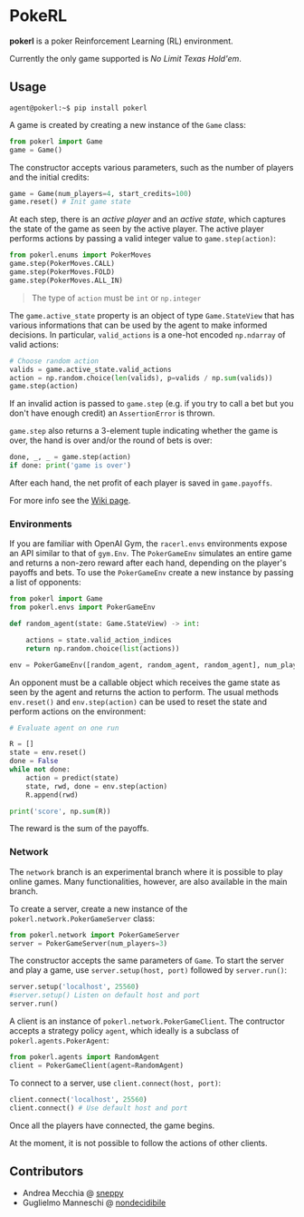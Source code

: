 # PokeRL

**pokerl** is a poker Reinforcement Learning (RL) environment.

Currently the only game supported is _No Limit Texas Hold'em_.

Usage
-----

```console
agent@pokerl:~$ pip install pokerl
```

A game is created by creating a new instance of the `Game` class:

```python
from pokerl import Game
game = Game()
```

The constructor accepts various parameters, such as the number of players and the initial credits:

```python
game = Game(num_players=4, start_credits=100)
game.reset() # Init game state
```

At each step, there is an _active player_ and an _active state_, which captures the state of the game as seen by the active player.
The active player performs actions by passing a valid integer value to `game.step(action)`:

```python
from pokerl.enums import PokerMoves
game.step(PokerMoves.CALL)
game.step(PokerMoves.FOLD)
game.step(PokerMoves.ALL_IN)
```

> The type of `action` must be `int` or `np.integer`

The `game.active_state` property is an object of type `Game.StateView` that has various informations that can be used by the agent to make informed decisions.
In particular, `valid_actions` is a one-hot encoded `np.ndarray` of valid actions:

```python
# Choose random action
valids = game.active_state.valid_actions
action = np.random.choice(len(valids), p=valids / np.sum(valids))
game.step(action)
```

If an invalid action is passed to `game.step` (e.g. if you try to call a bet but you don't have enough credit) an `AssertionError` is thrown.

`game.step` also returns a 3-element tuple indicating whether the game is over, the hand is over and/or the round of bets is over:

```python
done, _, _ = game.step(action)
if done: print('game is over')
```

After each hand, the net profit of each player is saved in `game.payoffs`.

For more info see the [Wiki page](https://github.com/sneppy/pokerl/wiki).

### Environments

If you are familiar with OpenAI Gym, the `racerl.envs` environments expose an API similar to that of `gym.Env`.
The `PokerGameEnv` simulates an entire game and returns a non-zero reward after each hand, depending on the player's payoffs and bets.
To use the `PokerGameEnv` create a new instance by passing a list of opponents:

```python
from pokerl import Game
from pokerl.envs import PokerGameEnv

def random_agent(state: Game.StateView) -> int:

	actions = state.valid_action_indices
	return np.random.choice(list(actions))

env = PokerGameEnv([random_agent, random_agent, random_agent], num_players=4)
```

An opponent must be a callable object which receives the game state as seen by the agent and returns the action to perform.
The usual methods `env.reset()` and `env.step(action)` can be used to reset the state and perform actions on the environment:

```python
# Evaluate agent on one run

R = []
state = env.reset()
done = False
while not done:
	action = predict(state)
	state, rwd, done = env.step(action)
	R.append(rwd)

print('score', np.sum(R))
```

The reward is the sum of the payoffs.

### Network

The `network` branch is an experimental branch where it is possible to play online games.
Many functionalities, however, are also available in the main branch.

To create a server, create a new instance of the `pokerl.network.PokerGameServer` class:

```python
from pokerl.network import PokerGameServer
server = PokerGameServer(num_players=3)
```

The constructor accepts the same parameters of `Game`.
To start the server and play a game, use `server.setup(host, port)` followed by `server.run()`:

```python
server.setup('localhost', 25560)
#server.setup() Listen on default host and port
server.run()
```

A client is an instance of `pokerl.network.PokerGameClient`.
The contructor accepts a strategy policy `agent`, which ideally is a subclass of `pokerl.agents.PokerAgent`:

```python
from pokerl.agents import RandomAgent
client = PokerGameClient(agent=RandomAgent)
```

To connect to a server, use `client.connect(host, port)`:

```python
client.connect('localhost', 25560)
client.connect() # Use default host and port
```

Once all the players have connected, the game begins.

At the moment, it is not possible to follow the actions of other clients.

Contributors
------------

- Andrea Mecchia @ [sneppy](https://github.com/sneppy)
- Guglielmo Manneschi @ [nondecidibile](https://github.com/nondecidibile)